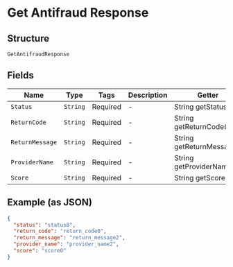 
# Get Antifraud Response

## Structure

`GetAntifraudResponse`

## Fields

| Name | Type | Tags | Description | Getter | Setter |
|  --- | --- | --- | --- | --- | --- |
| `Status` | `String` | Required | - | String getStatus() | setStatus(String status) |
| `ReturnCode` | `String` | Required | - | String getReturnCode() | setReturnCode(String returnCode) |
| `ReturnMessage` | `String` | Required | - | String getReturnMessage() | setReturnMessage(String returnMessage) |
| `ProviderName` | `String` | Required | - | String getProviderName() | setProviderName(String providerName) |
| `Score` | `String` | Required | - | String getScore() | setScore(String score) |

## Example (as JSON)

```json
{
  "status": "status8",
  "return_code": "return_code0",
  "return_message": "return_message2",
  "provider_name": "provider_name2",
  "score": "score0"
}
```


